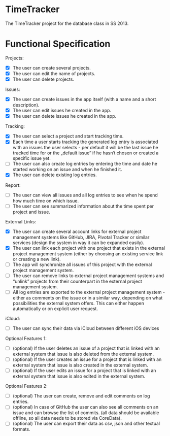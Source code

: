 TimeTracker
===========

The TimeTracker project for the database class in SS 2013.

Functional Specification
========================
Projects:
- [x] The user can create several projects.
- [x] The user can edit the name of projects.
- [x] The user can delete projects.

Issues:
- [x] The user can create issues in the app itself (with a name and a short description).
- [x] The user can edit issues he created in the app.
- [x] The user can delete issues he created in the app.

Tracking:
- [x] The user can select a project and start tracking time.
- [x] Each time a user starts tracking the generated log entry is associated with an issues the user selects - per default it will be the last issue he tracked time for or the „default issue“ if he hasn‘t chosen or created a specific issue yet.
- [ ] The user can also create log entries by entering the time and date he started working on an issue and when he finished it.
- [x] The user can delete existing log entries.

Report:
- [ ] The user can view all issues and all log entries to see when he spend how much time on which issue.
- [ ] The user can see summarized information about the time spent per project and issue.

External Links:
- [x] The user can create several account links for external project management systems like GitHub, JIRA, Pivotal Tracker or similar services (design the system in way it can be expanded easily).
- [x] The user can link each project with one project that exists in the external project management system (either by choosing an existing service link or creating a new link).
- [ ] The app will synchronize all issues of this project with the external project management system.
- [ ] The user can remove links to external project management systems and “unlink” projects from their counterpart in the external project management system.
- [ ] All log entries are exported to the external project management system - either as comments on the issue or in a similar way, depending on what possibilities the external system offers. This can either happen automatically or on explicit user request.

iCloud:
- [ ] The user can sync their data via iCloud between different iOS devices

Optional Features 1:
- [ ] (optional) If the user deletes an issue of a project that is linked with an external system that issue is also deleted from the external system.
- [ ] (optional) If the user creates an issue for a project that is linked with an external system that issue is also created in the external system.
- [ ] (optional) If the user edits an issue for a project that is linked with an external system that issue is also edited in the external system.

Optional Features 2:
- [ ] (optional) The user can create, remove and edit comments on log entries.
- [ ] (optional) In case of GitHub the user can also see all comments on an issue and can browse the list of commits. (all data should be available offline, so all data needs to be stored via CoreData).
- [ ] (optional) The user can export their data as csv, json and other textual formats.
